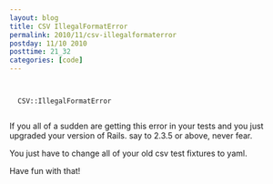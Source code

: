 ```yaml
---
layout: blog
title: CSV IllegalFormatError
permalink: 2010/11/csv-illegalformaterror
postday: 11/10 2010
posttime: 21_32
categories: [code]
---
```


<p><code><br />
  CSV::IllegalFormatError<br />
</code></p>
<p>If you all of a sudden are getting this error in your tests and you just upgraded your version of Rails. say to 2.3.5 or above, never fear.</p>
<p>You just have to change all of your old csv test fixtures to yaml.</p>
<p>Have fun with that!</p>
